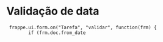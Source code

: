 # Validação de data




```
 frappe.ui.form.on("Tarefa", "validar", function(frm) {
        if (frm.doc.from_date 
```


